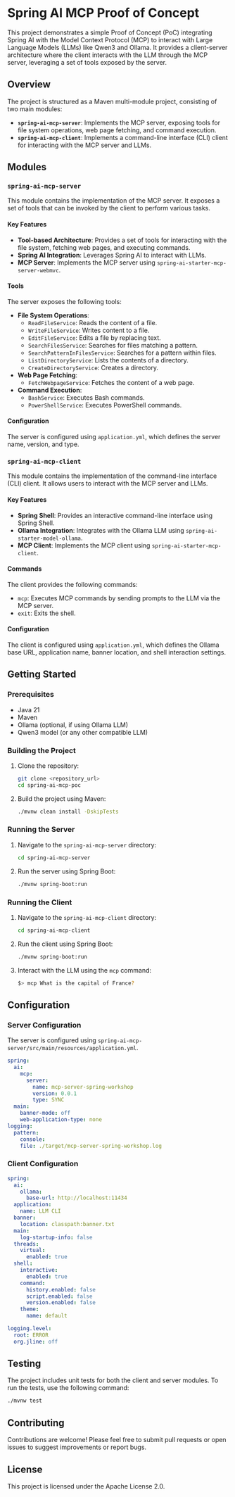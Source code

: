 # Spring AI MCP Proof of Concept

This project demonstrates a simple Proof of Concept (PoC) integrating Spring AI with the Model Context Protocol (MCP) to interact with Large Language Models (LLMs) like Qwen3 and Ollama. It provides a client-server architecture where the client interacts with the LLM through the MCP server, leveraging a set of tools exposed by the server.

## Overview

The project is structured as a Maven multi-module project, consisting of two main modules:

*   **`spring-ai-mcp-server`**: Implements the MCP server, exposing tools for file system operations, web page fetching, and command execution.
*   **`spring-ai-mcp-client`**: Implements a command-line interface (CLI) client for interacting with the MCP server and LLMs.

## Modules

### `spring-ai-mcp-server`

This module contains the implementation of the MCP server. It exposes a set of tools that can be invoked by the client to perform various tasks.

#### Key Features

*   **Tool-based Architecture**: Provides a set of tools for interacting with the file system, fetching web pages, and executing commands.
*   **Spring AI Integration**: Leverages Spring AI to interact with LLMs.
*   **MCP Server**: Implements the MCP server using `spring-ai-starter-mcp-server-webmvc`.

#### Tools

The server exposes the following tools:

*   **File System Operations**:
    *   `ReadFileService`: Reads the content of a file.
    *   `WriteFileService`: Writes content to a file.
    *   `EditFileService`: Edits a file by replacing text.
    *   `SearchFilesService`: Searches for files matching a pattern.
    *   `SearchPatternInFilesService`: Searches for a pattern within files.
    *   `ListDirectoryService`: Lists the contents of a directory.
    *   `CreateDirectoryService`: Creates a directory.
*   **Web Page Fetching**:
    *   `FetchWebpageService`: Fetches the content of a web page.
*   **Command Execution**:
    *   `BashService`: Executes Bash commands.
    *   `PowerShellService`: Executes PowerShell commands.

#### Configuration

The server is configured using `application.yml`, which defines the server name, version, and type.

### `spring-ai-mcp-client`

This module contains the implementation of the command-line interface (CLI) client. It allows users to interact with the MCP server and LLMs.

#### Key Features

*   **Spring Shell**: Provides an interactive command-line interface using Spring Shell.
*   **Ollama Integration**: Integrates with the Ollama LLM using `spring-ai-starter-model-ollama`.
*   **MCP Client**: Implements the MCP client using `spring-ai-starter-mcp-client`.

#### Commands

The client provides the following commands:

*   `mcp`: Executes MCP commands by sending prompts to the LLM via the MCP server.
*   `exit`: Exits the shell.

#### Configuration

The client is configured using `application.yml`, which defines the Ollama base URL, application name, banner location, and shell interaction settings.

## Getting Started

### Prerequisites

*   Java 21
*   Maven
*   Ollama (optional, if using Ollama LLM)
*   Qwen3 model (or any other compatible LLM)

### Building the Project

1.  Clone the repository:

    ```bash
    git clone <repository_url>
    cd spring-ai-mcp-poc
    ```

2.  Build the project using Maven:

    ```bash
    ./mvnw clean install -DskipTests
    ```

### Running the Server

1.  Navigate to the `spring-ai-mcp-server` directory:

    ```bash
    cd spring-ai-mcp-server
    ```

2.  Run the server using Spring Boot:

    ```bash
    ./mvnw spring-boot:run
    ```

### Running the Client

1.  Navigate to the `spring-ai-mcp-client` directory:

    ```bash
    cd spring-ai-mcp-client
    ```

2.  Run the client using Spring Boot:

    ```bash
    ./mvnw spring-boot:run
    ```

3.  Interact with the LLM using the `mcp` command:

    ```bash
    $> mcp What is the capital of France?
    ```

## Configuration

### Server Configuration

The server is configured using `spring-ai-mcp-server/src/main/resources/application.yml`.

```yaml
spring:
  ai:
    mcp:
      server:
        name: mcp-server-spring-workshop
        version: 0.0.1
        type: SYNC
  main:
    banner-mode: off
    web-application-type: none
logging:
  pattern:
    console:
    file: ./target/mcp-server-spring-workshop.log

```

### Client Configuration

```yaml
spring:
  ai:
    ollama:
      base-url: http://localhost:11434
  application:
    name: LLM CLI
  banner:
    location: classpath:banner.txt
  main:
    log-startup-info: false
  threads:
    virtual:
      enabled: true
  shell:
    interactive:
      enabled: true
    command:
      history.enabled: false
      script.enabled: false
      version.enabled: false
    theme:
      name: default

logging.level:
  root: ERROR
  org.jline: off

```

##  Testing
The project includes unit tests for both the client and server modules. To run the tests, use the following command:

```bash
./mvnw test
```

##  Contributing
Contributions are welcome! Please feel free to submit pull requests or open issues to suggest improvements or report bugs.

##  License
This project is licensed under the Apache License 2.0.